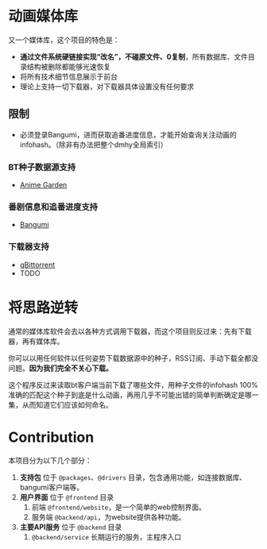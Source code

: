 # 动画媒体库

又一个媒体库，这个项目的特色是：

- **通过文件系统硬链接实现“改名”，不碰原文件、0复制**，所有数据库、文件目录结构被删除都能够光速恢复
- 将所有技术细节信息展示于前台
- 理论上支持一切下载器，对下载器具体设置没有任何要求

## 限制

- 必须登录Bangumi，进而获取追番进度信息，才能开始查询关注动画的infohash。（除非有办法把整个dmhy全局索引）

### BT种子数据源支持
- [Anime Garden](https://animes.garden/)

### 番剧信息和追番进度支持
- [Bangumi](https://bgm.tv/)

### 下载器支持
- [qBittorrent](https://www.qbittorrent.org/)
- TODO

# 将思路逆转

通常的媒体库软件会去以各种方式调用下载器，而这个项目则反过来：先有下载器，再有媒体库。

你可以以用任何软件以任何姿势下载数据源中的种子，RSS订阅、手动下载全都没问题。**因为我们完全不关心下载。**

这个程序反过来读取bt客户端当前下载了哪些文件，用种子文件的infohash 100%准确的匹配这个种子到底是什么动画，再用几乎不可能出错的简单判断确定是哪一集，从而知道它们应该如何命名。


# Contribution

本项目分为以下几个部分：

1. **支持包** 位于 `@packages`、`@drivers` 目录，包含通用功能，如连接数据库、bangumi客户端等。
2. **用户界面** 位于 `@frontend` 目录
   1. 前端 `@frontend/website`，是一个简单的web控制界面。
   2. 服务端 `@backend/api`，为website提供各种功能。
3. **主要API服务** 位于 `@backend` 目录
   1. `@backend/service` 长期运行的服务，主程序入口
